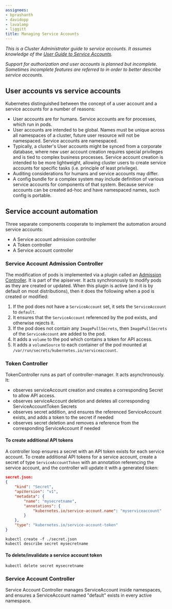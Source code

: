 ```yaml
---
assignees:
- bprashanth
- davidopp
- lavalamp
- liggitt
title: Managing Service Accounts
---
```


*This is a Cluster Administrator guide to service accounts.  It assumes knowledge of
the [User Guide to Service Accounts](/docs/user-guide/service-accounts).*

*Support for authorization and user accounts is planned but incomplete.  Sometimes
incomplete features are referred to in order to better describe service accounts.*

## User accounts vs service accounts

Kubernetes distinguished between the concept of a user account and a service accounts
for a number of reasons:

  - User accounts are for humans.  Service accounts are for processes, which
    run in pods.
  - User accounts are intended to be global. Names must be unique across all
    namespaces of a cluster, future user resource will not be namespaced.
    Service accounts are namespaced.
  - Typically, a cluster's User accounts might be synced from a corporate
    database, where new user account creation requires special privileges and
    is tied to complex business  processes.  Service account creation is intended
    to be more lightweight, allowing cluster users to create service accounts for
    specific tasks (i.e. principle of least privilege).
  - Auditing considerations for humans and service accounts may differ.
  - A config bundle for a complex system may include definition of various service
    accounts for components of that system.  Because service accounts can be created
    ad-hoc and have namespaced names, such config is portable.

## Service account automation

Three separate components cooperate to implement the automation around service accounts:

  - A Service account admission controller
  - A Token controller
  - A Service account controller

### Service Account Admission Controller

The modification of pods is implemented via a plugin
called an [Admission Controller](/docs/admin/admission-controllers). It is part of the apiserver.
It acts synchronously to modify pods as they are created or updated. When this plugin is active
(and it is by default on most distributions), then it does the following when a pod is created or modified:

  1. If the pod does not have a `ServiceAccount` set, it sets the `ServiceAccount` to `default`.
  2. It ensures that the `ServiceAccount` referenced by the pod exists, and otherwise rejects it.
  4. If the pod does not contain any `ImagePullSecrets`, then `ImagePullSecrets` of the
`ServiceAccount` are added to the pod.
  5. It adds a `volume` to the pod which contains a token for API access.
  6. It adds a `volumeSource` to each container of the pod mounted at `/var/run/secrets/kubernetes.io/serviceaccount`.

### Token Controller

TokenController runs as part of controller-manager. It acts asynchronously. It:

- observes serviceAccount creation and creates a corresponding Secret to allow API access.
- observes serviceAccount deletion and deletes all corresponding ServiceAccountToken Secrets
- observes secret addition, and ensures the referenced ServiceAccount exists, and adds a token to the secret if needed
- observes secret deletion and removes a reference from the corresponding ServiceAccount if needed

#### To create additional API tokens

A controller loop ensures a secret with an API token exists for each service
account. To create additional API tokens for a service account, create a secret
of type `ServiceAccountToken` with an annotation referencing the service
account, and the controller will update it with a generated token:

```json
secret.json:
{
    "kind": "Secret",
    "apiVersion": "v1",
    "metadata": {
        "name": "mysecretname",
        "annotations": {
            "kubernetes.io/service-account.name": "myserviceaccount"
        }
    },
    "type": "kubernetes.io/service-account-token"
}
```

```shell
kubectl create -f ./secret.json
kubectl describe secret mysecretname
```

#### To delete/invalidate a service account token

```shell
kubectl delete secret mysecretname
```

### Service Account Controller

Service Account Controller manages ServiceAccount inside namespaces, and ensures
a ServiceAccount named "default" exists in every active namespace.